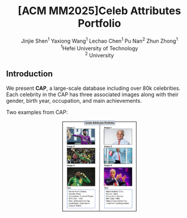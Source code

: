 <div align="center">

<h1>[ACM MM2025]Celeb Attributes Portfolio</h1>
  
<div>
  Jinjie Shen<sup>1</sup></a>
  Yaxiong Wang<sup>1</sup></a>
  Lechao Chen<sup>1</sup></a>
  Pu Nan<sup>2</sup></a>
  Zhun Zhong<sup>1</sup></a>
</div>

<div>
    <sup>1</sup>Hefei University of Technology
    <br>
    <sup>2</sup> University
</div>
</div>

## Introduction

We present <b>CAP</b>, a large-scale database including over 80k celebrities. Each celebrity in the CAP has three associated images along with their gender, birth year, occupation, and main achievements.

Two examples from CAP:

<div align="center">
<img src='./cap.png' width='40%'>
</div>

